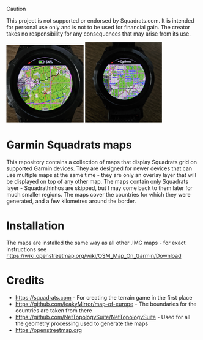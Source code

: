 > [!CAUTION]  
> This project is not supported or endorsed by Squadrats.com. It is intended for personal use only and is not to be used for financial gain. The creator takes no responsibility for any consequences that may arise from its use.

<p float="left">
<img src="https://raw.githubusercontent.com/forkerer/GarminSquadratsMaps/refs/heads/main/Assets/watch1.jpg" width=40%>
<img src="https://raw.githubusercontent.com/forkerer/GarminSquadratsMaps/refs/heads/main/Assets/watch2.jpg" width=40%>
</p>

# Garmin Squadrats maps
This repository contains a collection of maps that display Squadrats grid on supported Garmin devices. They are designed for newer devices that can use multiple maps at the same time - they are only an overlay layer that will be displayed on top of any other map. The maps contain only Squadrats layer - Squadrathinhos are skipped, but I may come back to them later for much smaller regions. The maps cover the countries for which they were generated, and a few kilometres around the border.

# Installation
The maps are installed the same way as all other .IMG maps - for exact instructions see https://wiki.openstreetmap.org/wiki/OSM_Map_On_Garmin/Download

# Credits
- https://squadrats.com - For creating the terrain game in the first place
- https://github.com/leakyMirror/map-of-europe - The boundaries for the countries are taken from there
- https://github.com/NetTopologySuite/NetTopologySuite - Used for all the geometry processing used to generate the maps
- https://openstreetmap.org
